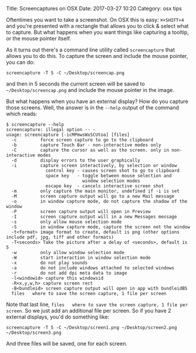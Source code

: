 Title: Screencaptures on OSX
Date: 2017-03-27 10:20
Category: osx tips

Oftentimes you want to take a screenshot.  On OSX this is easy: `⌘+SHIFT+4` and you're presented with a rectangle that
allows you to click & select what to capture.  But what happens when you want things like capturing a tooltip, or the
mouse pointer itself.

As it turns out there's a command line utility called `screencapture` that allows you to do this.  To capture the screen
and include the mouse pointer, you can do:

```shell
screencapture -T 5 -C ~/Desktop/screencap.png
```

and then in 5 seconds the current screen will be saved to `~/Desktop/screencap.png` and include the mouse pointer in the
image.

But what happens when you have an external display?  How do you capture those screens.  Well, the answer is in the
`--help` output of the command which reads:

```shell
$ screencapture --help
screencapture: illegal option -- -
usage: screencapture [-icMPmwsWxSCUtoa] [files]
  -c         force screen capture to go to the clipboard
  -b         capture Touch Bar - non-interactive modes only
  -C         capture the cursor as well as the screen. only in non-interactive modes
  -d         display errors to the user graphically
  -i         capture screen interactively, by selection or window
               control key - causes screen shot to go to clipboard
               space key   - toggle between mouse selection and
                             window selection modes
               escape key  - cancels interactive screen shot
  -m         only capture the main monitor, undefined if -i is set
  -M         screen capture output will go to a new Mail message
  -o         in window capture mode, do not capture the shadow of the window
  -P         screen capture output will open in Preview
  -I         screen capture output will in a new Messages message
  -s         only allow mouse selection mode
  -S         in window capture mode, capture the screen not the window
  -t<format> image format to create, default is png (other options include pdf, jpg, tiff and other formats)
  -T<seconds> Take the picture after a delay of <seconds>, default is 5
  -w         only allow window selection mode
  -W         start interaction in window selection mode
  -x         do not play sounds
  -a         do not include windows attached to selected windows
  -r         do not add dpi meta data to image
  -l<windowid> capture this windowsid
  -R<x,y,w,h> capture screen rect
  -B<bundleid> screen capture output will open in app with bundleidBS
  files   where to save the screen capture, 1 file per screen
```

Note that last line, `files   where to save the screen capture, 1 file per screen`.  So we just add an additional file
per screen.  So if you have 2 external displays, you'd do something like:

```shell
screencapture -T 5 -C ~/Desktop/screen1.png ~/Desktop/screen2.png ~/Desktop/screen3.png
```

And three files will be saved, one for each screen.
